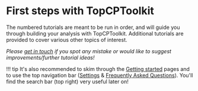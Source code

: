 # First steps with TopCPToolkit

The numbered tutorials are meant to be run in order, and will guide you through building your analysis with TopCPToolkit.
Additional tutorials are provided to cover various other topics of interest.

_Please [get in touch](../index.md#get-in-touch) if you spot any mistake or would like to suggest improvements/further tutorial ideas!_

!!! tip
    It's also recommended to skim through the [Getting started](../starting/installation.md) pages and to use the top navigation bar ([Settings](../settings/index.md) & [Frequently Asked Questions](../faq/index.md)).
    You'll find the search bar (top right) very useful later on!
